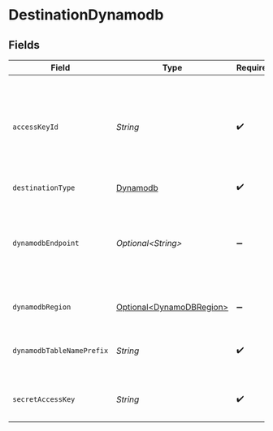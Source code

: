 # DestinationDynamodb


## Fields

| Field                                                                                                  | Type                                                                                                   | Required                                                                                               | Description                                                                                            | Example                                                                                                |
| ------------------------------------------------------------------------------------------------------ | ------------------------------------------------------------------------------------------------------ | ------------------------------------------------------------------------------------------------------ | ------------------------------------------------------------------------------------------------------ | ------------------------------------------------------------------------------------------------------ |
| `accessKeyId`                                                                                          | *String*                                                                                               | :heavy_check_mark:                                                                                     | The access key id to access the DynamoDB. Airbyte requires Read and Write permissions to the DynamoDB. | A012345678910EXAMPLE                                                                                   |
| `destinationType`                                                                                      | [Dynamodb](../../models/shared/Dynamodb.md)                                                            | :heavy_check_mark:                                                                                     | N/A                                                                                                    |                                                                                                        |
| `dynamodbEndpoint`                                                                                     | *Optional\<String>*                                                                                    | :heavy_minus_sign:                                                                                     | This is your DynamoDB endpoint url.(if you are working with AWS DynamoDB, just leave empty).           | http://localhost:9000                                                                                  |
| `dynamodbRegion`                                                                                       | [Optional\<DynamoDBRegion>](../../models/shared/DynamoDBRegion.md)                                     | :heavy_minus_sign:                                                                                     | The region of the DynamoDB.                                                                            |                                                                                                        |
| `dynamodbTableNamePrefix`                                                                              | *String*                                                                                               | :heavy_check_mark:                                                                                     | The prefix to use when naming DynamoDB tables.                                                         | airbyte_sync                                                                                           |
| `secretAccessKey`                                                                                      | *String*                                                                                               | :heavy_check_mark:                                                                                     | The corresponding secret to the access key id.                                                         | a012345678910ABCDEFGH/AbCdEfGhEXAMPLEKEY                                                               |